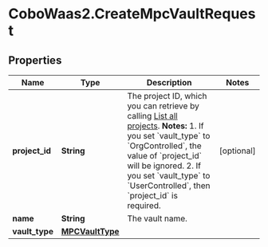 # CoboWaas2.CreateMpcVaultRequest

## Properties

Name | Type | Description | Notes
------------ | ------------- | ------------- | -------------
**project_id** | **String** | The project ID, which you can retrieve by calling [List all projects](https://www.cobo.com/developers/v2/api-references/wallets--mpc-wallets/list-all-projects).  **Notes:** 1. If you set &#x60;vault_type&#x60; to &#x60;OrgControlled&#x60;, the value of &#x60;project_id&#x60; will be ignored. 2. If you set &#x60;vault_type&#x60; to &#x60;UserControlled&#x60;, then &#x60;project_id&#x60; is required.  | [optional] 
**name** | **String** | The vault name. | 
**vault_type** | [**MPCVaultType**](MPCVaultType.md) |  | 


